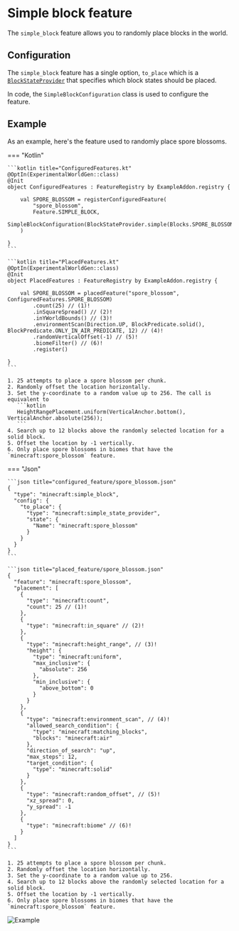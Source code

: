 # Simple block feature

The `simple_block` feature allows you to randomly place blocks in the world.

## Configuration

The `simple_block` feature has a single option, `to_place` which is a [`BlockStateProvider`](../../block-state-provider.md)
that specifies which block states should be placed.

In code, the `SimpleBlockConfiguration` class is used to configure the feature.

## Example

As an example, here's the feature used to randomly place spore blossoms.

=== "Kotlin"

    ```kotlin title="ConfiguredFeatures.kt"
    @OptIn(ExperimentalWorldGen::class)
    @Init
    object ConfiguredFeatures : FeatureRegistry by ExampleAddon.registry {
    
        val SPORE_BLOSSOM = registerConfiguredFeature(
            "spore_blossom",
            Feature.SIMPLE_BLOCK,
            SimpleBlockConfiguration(BlockStateProvider.simple(Blocks.SPORE_BLOSSOM))
        )
    
    }
    ```

    ```kotlin title="PlacedFeatures.kt"
    @OptIn(ExperimentalWorldGen::class)
    @Init
    object PlacedFeatures : FeatureRegistry by ExampleAddon.registry {
    
        val SPORE_BLOSSOM = placedFeature("spore_blossom", ConfiguredFeatures.SPORE_BLOSSOM)
            .count(25) // (1)!
            .inSquareSpread() // (2)!
            .inYWorldBounds() // (3)!
            .environmentScan(Direction.UP, BlockPredicate.solid(), BlockPredicate.ONLY_IN_AIR_PREDICATE, 12) // (4)!
            .randomVerticalOffset(-1) // (5)!
            .biomeFilter() // (6)!
            .register()
    
    }
    ```

    1. 25 attempts to place a spore blossom per chunk.
    2. Randomly offset the location horizontally.
    3. Set the y-coordinate to a random value up to 256. The call is equivalent to
       ```kotlin
       HeightRangePlacement.uniform(VerticalAnchor.bottom(), VerticalAnchor.absolute(256));
       ```
    4. Search up to 12 blocks above the randomly selected location for a solid block.
    5. Offset the location by -1 vertically.
    6. Only place spore blossoms in biomes that have the `minecraft:spore_blossom` feature.

=== "Json"

    ```json title="configured_feature/spore_blossom.json"
    {
      "type": "minecraft:simple_block",
      "config": {
        "to_place": {
          "type": "minecraft:simple_state_provider",
          "state": {
            "Name": "minecraft:spore_blossom"
          }
        }
      }
    }
    ```
    
    ```json title="placed_feature/spore_blossom.json"
    {
      "feature": "minecraft:spore_blossom",
      "placement": [
        {
          "type": "minecraft:count",
          "count": 25 // (1)!
        },
        {
          "type": "minecraft:in_square" // (2)!
        },
        {
          "type": "minecraft:height_range", // (3)!
          "height": {
            "type": "minecraft:uniform",
            "max_inclusive": {
              "absolute": 256
            },
            "min_inclusive": {
              "above_bottom": 0
            }
          }
        },
        {
          "type": "minecraft:environment_scan", // (4)!
          "allowed_search_condition": {
            "type": "minecraft:matching_blocks",
            "blocks": "minecraft:air"
          },
          "direction_of_search": "up",
          "max_steps": 12,
          "target_condition": {
            "type": "minecraft:solid"
          }
        },
        {
          "type": "minecraft:random_offset", // (5)!
          "xz_spread": 0,
          "y_spread": -1
        },
        {
          "type": "minecraft:biome" // (6)!
        }
      ]
    }
    ```

    1. 25 attempts to place a spore blossom per chunk.
    2. Randomly offset the location horizontally.
    3. Set the y-coordinate to a random value up to 256.
    4. Search up to 12 blocks above the randomly selected location for a solid block.
    5. Offset the location by -1 vertically.
    6. Only place spore blossoms in biomes that have the `minecraft:spore_blossom` feature.

![Example](https://i.imgur.com/rFXdXU2.png)